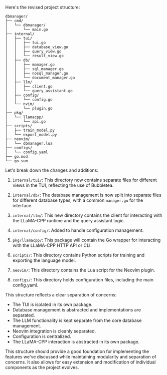 Here's the revised project structure:

```
dbmanager/
├── cmd/
│   └── dbmanager/
│       └── main.go
├── internal/
│   ├── tui/
│   │   ├── tui.go
│   │   ├── database_view.go
│   │   ├── query_view.go
│   │   └── result_view.go
│   ├── db/
│   │   ├── manager.go
│   │   ├── sql_manager.go
│   │   ├── nosql_manager.go
│   │   └── document_manager.go
│   ├── llm/
│   │   ├── client.go
│   │   └── query_assistant.go
│   ├── config/
│   │   └── config.go
│   └── nvim/
│       └── plugin.go
├── pkg/
│   └── llamacpp/
│       └── api.go
├── scripts/
│   ├── train_model.py
│   └── export_model.py
├── neovim/
│   └── dbmanager.lua
├── configs/
│   └── config.yaml
├── go.mod
└── go.sum
```

Let's break down the changes and additions:

1. `internal/tui/`: This directory now contains separate files for different views in the TUI, reflecting the use of Bubbletea.

2. `internal/db/`: The database management is now split into separate files for different database types, with a common `manager.go` for the interface.

3. `internal/llm/`: This new directory contains the client for interacting with the LLaMA-CPP runtime and the query assistant logic.

4. `internal/config/`: Added to handle configuration management.

5. `pkg/llamacpp/`: This package will contain the Go wrapper for interacting with the LLaMA-CPP HTTP API or CLI.

6. `scripts/`: This directory contains Python scripts for training and exporting the language model.

7. `neovim/`: This directory contains the Lua script for the Neovim plugin.

8. `configs/`: This directory holds configuration files, including the main config.yaml.

This structure reflects a clear separation of concerns:
- The TUI is isolated in its own package.
- Database management is abstracted and implementations are separated.
- The LLM functionality is kept separate from the core database management.
- Neovim integration is cleanly separated.
- Configuration is centralized.
- The LLaMA-CPP interaction is abstracted in its own package.

This structure should provide a good foundation for implementing the features we've discussed while maintaining modularity and separation of concerns. It also allows for easy extension and modification of individual components as the project evolves.

